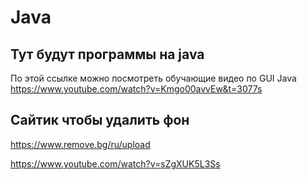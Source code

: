 # Java
## Тут будут программы на java
По этой ссылке можно посмотреть обучающие видео по GUI Java
https://www.youtube.com/watch?v=Kmgo00avvEw&t=3077s

## Сайтик чтобы удалить фон
https://www.remove.bg/ru/upload  

https://www.youtube.com/watch?v=sZgXUK5L3Ss
